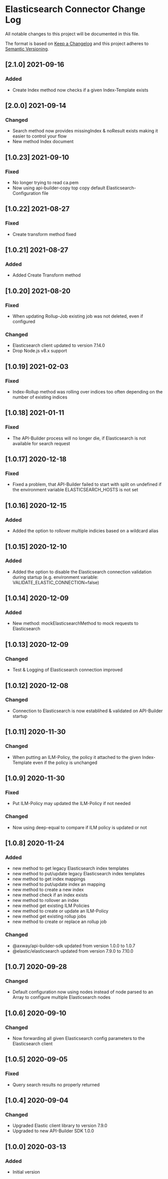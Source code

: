 # Elasticsearch Connector Change Log
All notable changes to this project will be documented in this file.

The format is based on [Keep a Changelog](http://keepachangelog.com/)
and this project adheres to [Semantic Versioning](http://semver.org/).

## [2.1.0] 2021-09-16
### Added
- Create Index method now checks if a given Index-Template exists

## [2.0.0] 2021-09-14
### Changed
- Search method now provides missingIndex & noResult exists making it easier to control your flow
- New method Index document

## [1.0.23] 2021-09-10
### Fixed
- No longer trying to read ca.pem
- Now using api-builder-copy top copy default Elasticsearch-Configuration file

## [1.0.22] 2021-08-27
### Fixed
- Create transform method fixed

## [1.0.21] 2021-08-27
### Added
- Added Create Transform method

## [1.0.20] 2021-08-20
### Fixed
- When updating Rollup-Job existing job was not deleted, even if configured 

### Changed
- Elasticsearch client updated to version 7.14.0
- Drop Node.js v8.x support

## [1.0.19] 2021-02-03
### Fixed
- Index-Rollup method was rolling over indices too often depending on the number of existing indices

## [1.0.18] 2021-01-11
### Fixed
- The API-Builder process will no longer die, if Elasticsearch is not available for search request

## [1.0.17] 2020-12-18
### Fixed
- Fixed a problem, that API-Builder failed to start with split on undefined if the environment variable ELASTICSEARCH_HOSTS is not set

## [1.0.16] 2020-12-15
### Added
- Added the option to rollover multiple indicies based on a wildcard alias

## [1.0.15] 2020-12-10
### Added
- Added the option to disable the Elasticsearch connection validation during startup (e.g. environment variable: VALIDATE_ELASTIC_CONNECTION=false)

## [1.0.14] 2020-12-09
### Added
- New method: mockElasticsearchMethod to mock requests to Elasticsearch

## [1.0.13] 2020-12-09
### Changed
- Test & Logging of Elasticsearch connection improved

## [1.0.12] 2020-12-08
### Changed
- Connection to Elasticsearch is now establihed & validated on API-Builder startup

## [1.0.11] 2020-11-30
### Changed
- When putting an ILM-Policy, the policy it attached to the given Index-Template even if the policy is unchanged

## [1.0.9] 2020-11-30
### Fixed
- Put ILM-Policy may updated the ILM-Policy if not needed

### Changed
- Now using deep-equal to compare if ILM policy is updated or not

## [1.0.8] 2020-11-24
### Added
- new method to get legacy Elasticsearch index templates
- new method to put/update legacy Elasticsearch index templates
- new method to get index mappings
- new method to put/update index an mapping
- new method to create a new index
- new method check if an index exists
- new method to rollover an index
- new method get existing ILM Policies
- new method to create or update an ILM-Policy
- new method get existing rollup jobs
- new method to create or replace an rollup job

### Changed
- @axway/api-builder-sdk updated from version 1.0.0 to 1.0.7
- @elastic/elasticsearch updated from version 7.9.0 to 7.10.0

## [1.0.7] 2020-09-28
### Changed
- Default configuration now using nodes instead of node 
  parsed to an Array to configure multiple Elasticsearch nodes

## [1.0.6] 2020-09-10
### Changed
- Now forwarding all given Elasticsearch config parameters to the Elasticsearch client

## [1.0.5] 2020-09-05
### Fixed
- Query search results no properly returned

## [1.0.4] 2020-09-04
### Changed
- Upgraded Elastic client library to version 7.9.0
- Upgraded to new API-Builder SDK 1.0.0

## [1.0.0] 2020-03-13
### Added
- Initial version
